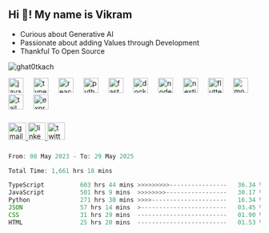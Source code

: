<h2 align="left">Hi 👋! My name is Vikram</h2>


- Curious about Generative AI
- Passionate about adding Values through Development
- Thankful To Open Source

<p align="left"> <img src="https://komarev.com/ghpvc/?username=ghat0tkach&label=Profile%20views&color=0e75b6&style=flat" alt="ghat0tkach" /> </p>

<div align="left">
  <img src="https://skillicons.dev/icons?i=js" height="30" alt="javascript logo"  />
  <img width="12" />
  <img src="https://skillicons.dev/icons?i=ts" height="30" alt="typescript logo"  />
  <img width="12" />
  <img src="https://skillicons.dev/icons?i=react" height="30" alt="react logo"  />
  <img width="12" />
  <img src="https://skillicons.dev/icons?i=py" height="30" alt="python logo"  />
  <img width="12" />
  <img src="https://skillicons.dev/icons?i=fastapi" height="30" alt="fastapi logo"  />
  <img width="12" />
  <img src="https://skillicons.dev/icons?i=docker" height="30" alt="docker logo"  />
  <img width="12" />
  <img src="https://skillicons.dev/icons?i=nodejs" height="30" alt="nodejs logo"  />
  <img width="12" />
  <img src="https://skillicons.dev/icons?i=nextjs" height="30" alt="nextjs logo"  />
  <img width="12" />
  <img src="https://skillicons.dev/icons?i=flutter" height="30" alt="flutter logo"  />
  <img width="12" />
  <img src="https://skillicons.dev/icons?i=mongodb" height="30" alt="mongodb logo"  />
  <img width="12" />
  <img src="https://skillicons.dev/icons?i=tailwind" height="30" alt="tailwindcss logo"  />
  <img width="12" />
  <img src="https://skillicons.dev/icons?i=express" height="30" alt="express logo"  />
</div>

###

<div align="left">
<a href="mailto:awesomevikram3@gmail.com">
    <img src="https://img.shields.io/static/v1?message=Gmail&logo=gmail&label=&color=D14836&logoColor=white&labelColor=&style=for-the-badge" height="35" alt="gmail logo" />
</a>
<a href="https://www.linkedin.com/in/vikram1612">
    <img src="https://img.shields.io/static/v1?message=LinkedIn&logo=linkedin&label=&color=0077B5&logoColor=white&labelColor=&style=for-the-badge" height="35" alt="linkedin logo" />
</a>
<a href="https://twitter.com/sarcasvik">
    <img src="https://img.shields.io/static/v1?message=Twitter&logo=twitter&label=&color=1DA1F2&logoColor=white&labelColor=&style=for-the-badge" height="35" alt="twitter logo" />
</a>

</div>

###

<!--START_SECTION:waka-->

```javascript
From: 08 May 2023 - To: 29 May 2025

Total Time: 1,661 hrs 18 mins

TypeScript          603 hrs 44 mins >>>>>>>>>----------------   36.34 %
JavaScript          501 hrs 9 mins  >>>>>>>>-----------------   30.17 %
Python              271 hrs 30 mins >>>>---------------------   16.34 %
JSON                57 hrs 14 mins  >------------------------   03.45 %
CSS                 31 hrs 29 mins  -------------------------   01.90 %
HTML                25 hrs 20 mins  -------------------------   01.53 %
```

<!--END_SECTION:waka-->











